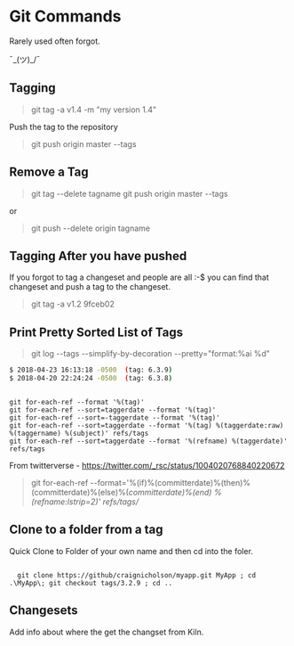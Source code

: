 # Git Commands

Rarely used often forgot.

¯\_(ツ)_/¯

## Tagging

> git tag -a v1.4 -m "my version 1.4"

Push the tag to the repository

> git push origin master --tags

## Remove a Tag

> git tag --delete tagname
> git push origin master --tags

or

> git push --delete origin tagname

## Tagging After you have pushed

If you forgot to tag a changeset and people are all :-$ you can find that changeset and push a tag to the changeset.

> git tag -a v1.2 9fceb02

## Print Pretty Sorted List of Tags

> git log --tags --simplify-by-decoration --pretty="format:%ai %d"

```bash
$ 2018-04-23 16:13:18 -0500  (tag: 6.3.9)
$ 2018-04-20 22:24:24 -0500  (tag: 6.3.8)
```

```git

git for-each-ref --format '%(tag)'
git for-each-ref --sort=taggerdate --format '%(tag)'
git for-each-ref --sort=-taggerdate --format '%(tag)'
git for-each-ref --sort=taggerdate --format '%(tag) %(taggerdate:raw) %(taggername) %(subject)' refs/tags
git for-each-ref --sort=taggerdate --format '%(refname) %(taggerdate)' refs/tags

```

From twitterverse - https://twitter.com/_rsc/status/1004020768840220672

> git for-each-ref --format='%(if)%(committerdate)%(then)%(committerdate)%(else)%(*committerdate)%(end) %(refname:lstrip=2)' refs/tags/*

## Clone to a folder from a tag

Quick Clone to Folder of your own name and then cd into the foler.

```git

  git clone https://github/craignicholson/myapp.git MyApp ; cd .\MyApp\; git checkout tags/3.2.9 ; cd ..

```

## Changesets

Add info about where the get the changset from Kiln.
